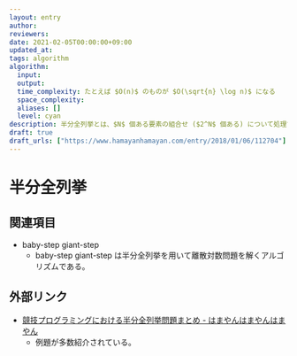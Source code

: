 ```yaml
---
layout: entry
author:
reviewers:
date: 2021-02-05T00:00:00+09:00
updated_at:
tags: algorithm
algorithm:
  input:
  output:
  time_complexity: たとえば $O(n)$ のものが $O(\sqrt{n} \log n)$ になる
  space_complexity:
  aliases: []
  level: cyan
description: 半分全列挙とは、$N$ 個ある要素の組合せ ($2^N$ 個ある) について処理するときに使えるテクニックのひとつ。要素を $N/2$ 個と $N/2$ 個の半分ずつに分け、それぞれのグループついて $O(\sqrt{N})$ (これは $O(2^{(N/2)})$ と等しい) で全列挙し、それらの結果を組み合わせて全体の結果を得る。計算量はたいてい $O(\sqrt{N} \log N)$ のようになる。これを利用するアルゴリズムの代表的なものに baby-step giant-step がある。
draft: true
draft_urls: ["https://www.hamayanhamayan.com/entry/2018/01/06/112704"]
---
```


# 半分全列挙

## 関連項目

-   baby-step giant-step
    -   baby-step giant-step は半分全列挙を用いて離散対数問題を解くアルゴリズムである。

## 外部リンク

-   [競技プログラミングにおける半分全列挙問題まとめ - はまやんはまやんはまやん](https://www.hamayanhamayan.com/entry/2018/01/06/112704)
    -   例題が多数紹介されている。
